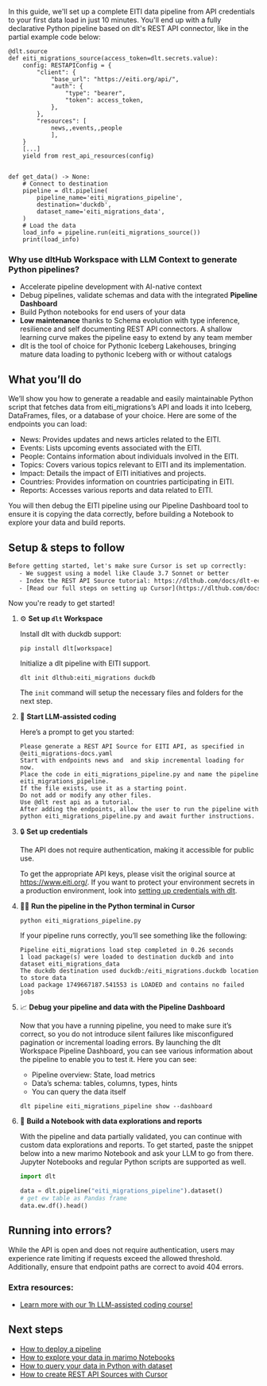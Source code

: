 In this guide, we'll set up a complete EITI data pipeline from API credentials to your first data load in just 10 minutes. You'll end up with a fully declarative Python pipeline based on dlt's REST API connector, like in the partial example code below:

```python-outcome
@dlt.source
def eiti_migrations_source(access_token=dlt.secrets.value):
    config: RESTAPIConfig = {
        "client": {
            "base_url": "https://eiti.org/api/",
            "auth": {
                "type": "bearer",
                "token": access_token,
            },
        },
        "resources": [
            news,,events,,people
            ],
    }
    [...]
    yield from rest_api_resources(config)


def get_data() -> None:
    # Connect to destination
    pipeline = dlt.pipeline(
        pipeline_name='eiti_migrations_pipeline',
        destination='duckdb',
        dataset_name='eiti_migrations_data', 
    )
    # Load the data
    load_info = pipeline.run(eiti_migrations_source())
    print(load_info) 
```

### Why use dltHub Workspace with LLM Context to generate Python pipelines?

- Accelerate pipeline development with AI-native context
- Debug pipelines, validate schemas and data with the integrated **Pipeline Dashboard**
- Build Python notebooks for end users of your data
- **Low maintenance** thanks to Schema evolution with type inference, resilience and self documenting REST API connectors. A shallow learning curve makes the pipeline easy to extend by any team member
- dlt is the tool of choice for Pythonic Iceberg Lakehouses, bringing mature data loading to pythonic Iceberg with or without catalogs

## What you’ll do

We’ll show you how to generate a readable and easily maintainable Python script that fetches data from eiti_migrations’s API and loads it into Iceberg, DataFrames, files, or a database of your choice. Here are some of the endpoints you can load:

- News: Provides updates and news articles related to the EITI.
- Events: Lists upcoming events associated with the EITI.
- People: Contains information about individuals involved in the EITI.
- Topics: Covers various topics relevant to EITI and its implementation.
- Impact: Details the impact of EITI initiatives and projects.
- Countries: Provides information on countries participating in EITI.
- Reports: Accesses various reports and data related to EITI.

You will then debug the EITI pipeline using our Pipeline Dashboard tool to ensure it is copying the data correctly, before building a Notebook to explore your data and build reports.

## Setup & steps to follow

```default
Before getting started, let's make sure Cursor is set up correctly:
   - We suggest using a model like Claude 3.7 Sonnet or better
   - Index the REST API Source tutorial: https://dlthub.com/docs/dlt-ecosystem/verified-sources/rest_api/ and add it to context as **@dlt rest api**
   - [Read our full steps on setting up Cursor](https://dlthub.com/docs/dlt-ecosystem/llm-tooling/cursor-restapi#23-configuring-cursor-with-documentation)
```

Now you're ready to get started!

1. ⚙️ **Set up `dlt` Workspace**
    
    Install dlt with duckdb support:
    ```shell
    pip install dlt[workspace]
    ```

    Initialize a dlt pipeline with EITI support.
    ```shell
    dlt init dlthub:eiti_migrations duckdb
    ```

    The `init` command will setup the necessary files and folders for the next step.
    
2. 🤠 **Start LLM-assisted coding**
    
    Here’s a prompt to get you started:
    
    ```prompt
    Please generate a REST API Source for EITI API, as specified in @eiti_migrations-docs.yaml 
    Start with endpoints news and  and skip incremental loading for now. 
    Place the code in eiti_migrations_pipeline.py and name the pipeline eiti_migrations_pipeline. 
    If the file exists, use it as a starting point. 
    Do not add or modify any other files. 
    Use @dlt rest api as a tutorial. 
    After adding the endpoints, allow the user to run the pipeline with python eiti_migrations_pipeline.py and await further instructions.
    ```

    
3. 🔒 **Set up credentials** 
    
    The API does not require authentication, making it accessible for public use.
    
    To get the appropriate API keys, please visit the original source at https://www.eiti.org/.
    If you want to protect your environment secrets in a production environment, look into [setting up credentials with dlt](https://dlthub.com/docs/walkthroughs/add_credentials).
    
4. 🏃‍♀️ **Run the pipeline in the Python terminal in Cursor**
    
    ```shell
    python eiti_migrations_pipeline.py
    ```
    
    If your pipeline runs correctly, you’ll see something like the following:
    
    ```shell
    Pipeline eiti_migrations load step completed in 0.26 seconds
    1 load package(s) were loaded to destination duckdb and into dataset eiti_migrations_data
    The duckdb destination used duckdb:/eiti_migrations.duckdb location to store data
    Load package 1749667187.541553 is LOADED and contains no failed jobs
    ```
    
5. 📈 **Debug your pipeline and data with the Pipeline Dashboard**

    Now that you have a running pipeline, you need to make sure it’s correct, so you do not introduce silent failures like misconfigured pagination or incremental loading errors. By launching the dlt Workspace Pipeline Dashboard, you can see various information about the pipeline to enable you to test it. Here you can see:
    - Pipeline overview: State, load metrics
    - Data’s schema: tables, columns, types, hints
    - You can query the data itself
    
    ```shell
    dlt pipeline eiti_migrations_pipeline show --dashboard
    ```
    
6. 🐍 **Build a Notebook with data explorations and reports**

    With the pipeline and data partially validated, you can continue with custom data explorations and reports. To get started, paste the snippet below into a new marimo Notebook and ask your LLM to go from there. Jupyter Notebooks and regular Python scripts are supported as well.

    
    ```python
    import dlt

   data = dlt.pipeline("eiti_migrations_pipeline").dataset()
   # get ew table as Pandas frame
   data.ew.df().head()
    ```

## Running into errors?

While the API is open and does not require authentication, users may experience rate limiting if requests exceed the allowed threshold. Additionally, ensure that endpoint paths are correct to avoid 404 errors.

### Extra resources:

- [Learn more with our 1h LLM-assisted coding course!](https://www.youtube.com/watch?v=GGid70rnJuM)

## Next steps

- [How to deploy a pipeline](https://dlthub.com/docs/walkthroughs/deploy-a-pipeline)
- [How to explore your data in marimo Notebooks](https://dlthub.com/docs/general-usage/dataset-access/marimo)
- [How to query your data in Python with dataset](https://dlthub.com/docs/general-usage/dataset-access/dataset)
- [How to create REST API Sources with Cursor](https://dlthub.com/docs/dlt-ecosystem/llm-tooling/cursor-restapi)